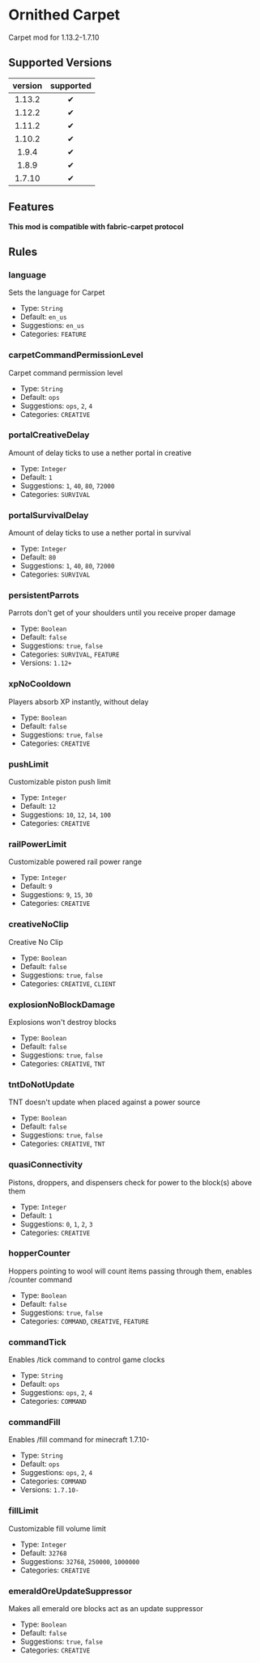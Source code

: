 # Ornithed Carpet

Carpet mod for 1.13.2-1.7.10

## Supported Versions

| version |  supported  |
|:-------:|:-----------:|
| 1.13.2  |      ✔      |
| 1.12.2  |      ✔      |
| 1.11.2  |      ✔      |
| 1.10.2  |      ✔      |
|  1.9.4  |      ✔      |
|  1.8.9  |      ✔      |
| 1.7.10  |      ✔      |

## Features

**This mod is compatible with fabric-carpet protocol**

## Rules

### language

Sets the language for Carpet

- Type: `String`
- Default: `en_us`
- Suggestions: `en_us`
- Categories: `FEATURE`

### carpetCommandPermissionLevel

Carpet command permission level

- Type: `String`
- Default: `ops`
- Suggestions: `ops`, `2`, `4`
- Categories: `CREATIVE`

### portalCreativeDelay

Amount of delay ticks to use a nether portal in creative

- Type: `Integer`
- Default: `1`
- Suggestions: `1`, `40`, `80`, `72000`
- Categories: `SURVIVAL`

### portalSurvivalDelay

Amount of delay ticks to use a nether portal in survival

- Type: `Integer`
- Default: `80`
- Suggestions: `1`, `40`, `80`, `72000`
- Categories: `SURVIVAL`

### persistentParrots

Parrots don't get of your shoulders until you receive proper damage

- Type: `Boolean`
- Default: `false`
- Suggestions: `true`, `false`
- Categories: `SURVIVAL`, `FEATURE`
- Versions: `1.12+`

### xpNoCooldown

Players absorb XP instantly, without delay

- Type: `Boolean`
- Default: `false`
- Suggestions: `true`, `false`
- Categories: `CREATIVE`

### pushLimit

Customizable piston push limit

- Type: `Integer`
- Default: `12`
- Suggestions: `10`, `12`, `14`, `100`
- Categories: `CREATIVE`

### railPowerLimit

Customizable powered rail power range

- Type: `Integer`
- Default: `9`
- Suggestions: `9`, `15`, `30`
- Categories: `CREATIVE`

### creativeNoClip

Creative No Clip

- Type: `Boolean`
- Default: `false`
- Suggestions: `true`, `false`
- Categories: `CREATIVE`, `CLIENT`

### explosionNoBlockDamage

Explosions won't destroy blocks

- Type: `Boolean`
- Default: `false`
- Suggestions: `true`, `false`
- Categories: `CREATIVE`, `TNT`

### tntDoNotUpdate

TNT doesn't update when placed against a power source

- Type: `Boolean`
- Default: `false`
- Suggestions: `true`, `false`
- Categories: `CREATIVE`, `TNT`

### quasiConnectivity

Pistons, droppers, and dispensers check for power to the block(s) above them

- Type: `Integer`
- Default: `1`
- Suggestions: `0`, `1`, `2`, `3`
- Categories: `CREATIVE`

### hopperCounter

Hoppers pointing to wool will count items passing through them, enables /counter command

- Type: `Boolean`
- Default: `false`
- Suggestions: `true`, `false`
- Categories: `COMMAND`, `CREATIVE`, `FEATURE`

### commandTick

Enables /tick command to control game clocks

- Type: `String`
- Default: `ops`
- Suggestions: `ops`, `2`, `4`
- Categories: `COMMAND`

### commandFill

Enables /fill command for minecraft 1.7.10-

- Type: `String`
- Default: `ops`
- Suggestions: `ops`, `2`, `4`
- Categories: `COMMAND`
- Versions: `1.7.10-`

### fillLimit

Customizable fill volume limit

- Type: `Integer`
- Default: `32768`
- Suggestions: `32768`, `250000`, `1000000`
- Categories: `CREATIVE`

### emeraldOreUpdateSuppressor

Makes all emerald ore blocks act as an update suppressor

- Type: `Boolean`
- Default: `false`
- Suggestions: `true`, `false`
- Categories: `CREATIVE`
